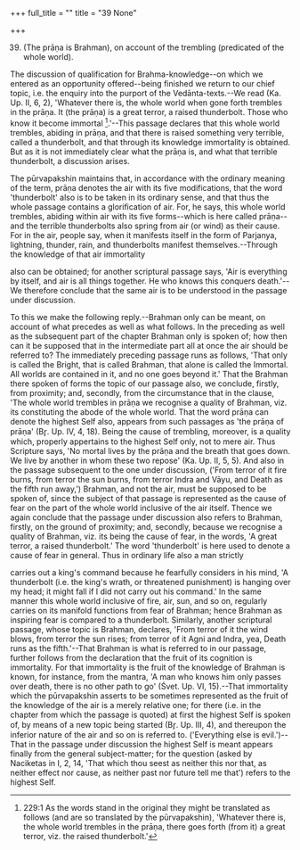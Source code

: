 +++
full_title = ""
title = "39 None"

+++


39. (The prāṇa is Brahman), on account of the trembling (predicated of the whole world).

The discussion of qualification for Brahma-knowledge--on which we entered as an opportunity offered--being finished we return to our chief topic, i.e. the enquiry into the purport of the Vedānta-texts.--We read (Ka. Up. II, 6, 2), 'Whatever there is, the whole world when gone forth trembles in the prāṇa. It (the prāṇa) is a great terror, a raised thunderbolt. Those who know it become immortal  [^fn_230].'--This passage declares that this whole world trembles, abiding in prāṇa, and that there is raised something very terrible, called a thunderbolt, and that through its knowledge immortality is obtained. But as it is not immediately clear what the prāṇa is, and what that terrible thunderbolt, a discussion arises.

[^fn_230]: 229:1 As the words stand in the original they might be translated as follows (and are so translated by the pūrvapakshin), 'Whatever there is, the whole world trembles in the prāṇa, there goes forth (from it) a great terror, viz. the raised thunderbolt.'

The pūrvapakshin maintains that, in accordance with the ordinary meaning of the term, prāṇa denotes the air with its five modifications, that the word 'thunderbolt' also is to be taken in its ordinary sense, and that thus the whole passage contains a glorification of air. For, he says, this whole world trembles, abiding within air with its five forms--which is here called prāṇa--and the terrible thunderbolts also spring from air (or wind) as their cause. For in the air, people say, when it manifests itself in the form of Parjanya, lightning, thunder, rain, and thunderbolts manifest themselves.--Through the knowledge of that air immortality

also can be obtained; for another scriptural passage says, 'Air is everything by itself, and air is all things together. He who knows this conquers death.'--We therefore conclude that the same air is to be understood in the passage under discussion.

To this we make the following reply.--Brahman only can be meant, on account of what precedes as well as what follows. In the preceding as well as the subsequent part of the chapter Brahman only is spoken of; how then can it be supposed that in the intermediate part all at once the air should be referred to? The immediately preceding passage runs as follows, 'That only is called the Bright, that is called Brahman, that alone is called the Immortal. All worlds are contained in it, and no one goes beyond it.' That the Brahman there spoken of forms the topic of our passage also, we conclude, firstly, from proximity; and, secondly, from the circumstance that in the clause, 'The whole world trembles in prāṇa we recognise a quality of Brahman, viz. its constituting the abode of the whole world. That the word prāṇa can denote the highest Self also, appears from such passages as 'the prāṇa of prāṇa' (Br̥. Up. IV, 4, 18). Being the cause of trembling, moreover, is a quality which, properly appertains to the highest Self only, not to mere air. Thus Scripture says, 'No mortal lives by the prāṇa and the breath that goes down. We live by another in whom these two repose' (Ka. Up. II, 5, 5). And also in the passage subsequent to the one under discussion, ('From terror of it fire burns, from terror the sun burns, from terror Indra and Vāyu, and Death as the fifth run away,') Brahman, and not the air, must be supposed to be spoken of, since the subject of that passage is represented as the cause of fear on the part of the whole world inclusive of the air itself. Thence we again conclude that the passage under discussion also refers to Brahman, firstly, on the ground of proximity; and, secondly, because we recognise a quality of Brahman, viz. its being the cause of fear, in the words, 'A great terror, a raised thunderbolt.' The word 'thunderbolt' is here used to denote a cause of fear in general. Thus in ordinary life also a man strictly

carries out a king's command because he fearfully considers in his mind, 'A thunderbolt (i.e. the king's wrath, or threatened punishment) is hanging over my head; it might fall if I did not carry out his command.' In the same manner this whole world inclusive of fire, air, sun, and so on, regularly carries on its manifold functions from fear of Brahman; hence Brahman as inspiring fear is compared to a thunderbolt. Similarly, another scriptural passage, whose topic is Brahman, declares, 'From terror of it the wind blows, from terror the sun rises; from terror of it Agni and Indra, yea, Death runs as the fifth.'--That Brahman is what is referred to in our passage, further follows from the declaration that the fruit of its cognition is immortality. For that immortality is the fruit of the knowledge of Brahman is known, for instance, from the mantra, 'A man who knows him only passes over death, there is no other path to go' (Śvet. Up. VI, 15).--That immortality which the pūrvapakshin asserts to be sometimes represented as the fruit of the knowledge of the air is a merely relative one; for there (i.e. in the chapter from which the passage is quoted) at first the highest Self is spoken of, by means of a new topic being started (Br̥. Up. III, 4), and thereupon the inferior nature of the air and so on is referred to. ('Everything else is evil.')--That in the passage under discussion the highest Self is meant appears finally from the general subject-matter; for the question (asked by Naciketas in I, 2, 14, 'That which thou seest as neither this nor that, as neither effect nor cause, as neither past nor future tell me that') refers to the highest Self.

